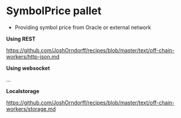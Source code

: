 # SymbolPrice pallet
- Providing symbol price from Oracle or external network


**Using REST**

https://github.com/JoshOrndorff/recipes/blob/master/text/off-chain-workers/http-json.md

**Using websocket**

...


**Localstorage**

https://github.com/JoshOrndorff/recipes/blob/master/text/off-chain-workers/storage.md

